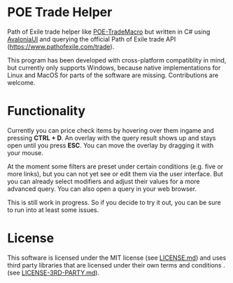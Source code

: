 # POE Trade Helper

Path of Exile trade helper like [POE-TradeMacro](https://github.com/PoE-TradeMacro/POE-TradeMacro) but written in C# using [AvaloniaUI](https://github.com/AvaloniaUI/Avalonia) and querying the official Path of Exile trade API (https://www.pathofexile.com/trade).

This program has been developed with cross-platform compatiblity in mind, but currently only supports Windows, because native implementations for Linux and MacOS for parts of the software are missing. Contributions are welcome.

# Functionality

Currently you can price check items by hovering over them ingame and pressing **CTRL + D**. An overlay with the query result shows up and stays open until you press **ESC**. You can move the overlay by dragging it with your mouse.

At the moment some filters are preset under certain conditions (e.g. five or more links), but you can not yet see or edit them via the user interface. But you can already select modifiers and adjust their values for a more advanced query. You can also open a query in your web browser.

This is still work in progress. So if you decide to try it out, you can be sure to run into at least some issues.

# License

This software is licensed under the MIT license (see [LICENSE.md](LICENSE.md)) and uses third party libraries that are licensed under their own terms and conditions . (see [LICENSE-3RD-PARTY.md](LICENSE-3RD-PARTY.md)).

